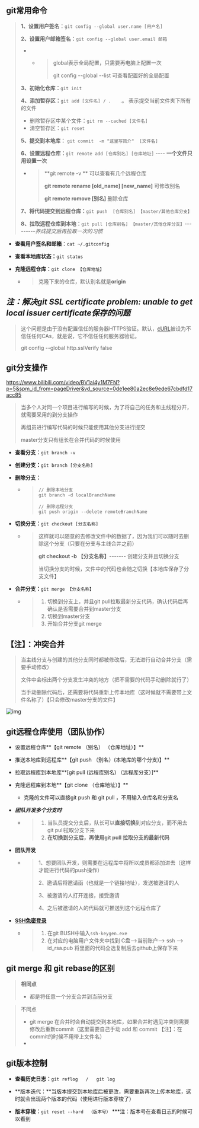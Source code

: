 ## git常用命令

> **1、设置用户签名**：`git config --global user.name [用户名]`
>
> **2、设置用户邮箱签名：**`git config --global user.email 邮箱`
>
> - - > global表示全局配置，只需要再电脑上配置一次
>     >
>     > git config --global --list 可查看配置好的全局配置
>
> **3、初始化仓库：**`git init`
>
> **4、添加暂存区：**`git add [文件名] / .   `       .。 表示提交当前文件夹下所有的文件
>
> - 删除暂存区中某个文件：`git rm --cached [文件名]`
> - 清空暂存区：``git reset``
>
> **5、提交到本地库：** `git commit  -m "这里写简介"  [文件名]`
>
> **6、设置远程仓库：**`git remote add [仓库别名] [仓库地址]`   ---- **一个文件只用设置一次**
>
> - > **git remote -v **  可以查看有几个远程仓库
>   >
>   > **git remote  rename [old_name] [new_name]**   可修改别名
>   >
>   > **git remote romove [别名]**   删除仓库
>
> 
>
> **7、将代码提交到远程仓库：**`git push  [仓库别名] 【master/其他仓库分支】`
>
> **8、拉取远程仓库到本地：**`git pull [仓库别名] 【master/其他仓库分支】`---------*养成提交后再拉取一次的习惯*



- **查看用户签名和邮箱**：`cat ~/.gitconfig`

- **查看本地库状态：**`git status`

- **克隆远程仓库：**`git clone 【仓库地址】`

  - > 克隆下来的仓库，默认别名就是**origin**



## ***注：解决git SSL certificate problem: unable to get local issuer certificate保存的问题***

> 这个问题是由于没有配置信任的服务器HTTPS验证。默认，[cURL](https://so.csdn.net/so/search?q=cURL&spm=1001.2101.3001.7020)被设为不信任任何CAs，就是说，它不信任任何服务器验证。
>
> git config --global http.sslVerify false



## git分支操作

https://www.bilibili.com/video/BV1ai4y1M7FN?p=5&spm_id_from=pageDriver&vd_source=0de1ee80a2ec8e9ede67cbdfd17acc85

> 当多个人对同一个项目进行编写的时候，为了将自己的任务和主线程分开，就需要采用的到分支操作
>
> 再组员进行编写代码的时候只能使用其他分支进行提交
>
> master分支只有组长在合并代码的时候使用

- **查看分支：**`git branch -v`

- **创建分支：**`git branch [分支名称]`

- **删除分支：**

  - > ```git
    > // 删除本地分支
    > git branch -d localBranchName
    > 
    > // 删除远程分支
    > git push origin --delete remoteBranchName
    > ```

- **切换分支：**`git checkout [分支名称]`

  - > 这样就可以随意的去修改文件中的数据了，因为我们可以随时去删除这个分支（只要在分支与主线合并之前）
    >
    > **git checkout -b 【分支名称】**------- 创建分支并且切换分支
    >
    > 当切换分支的时候，文件中的代码也会随之切换【本地库保存了分支文件】

- **合并分支：**`git merge 【分支名称】`

  - > 1. 切换到分支上，并且git pull拉取最新分支代码，确认代码后再确认是否需要合并到master分支
    > 2. 切换到master分支
    > 3. 开始合并分支git merge







## 【注】：冲突合并

> 当主线分支与创建的其他分支同时都被修改后，无法进行自动合并分支（需要手动修改）
>
> 文件中会标出两个分支发生冲突的地方（把不需要的代码手动删除就行了）
>
> 当手动删除代码后，还需要将代码重新上传本地库（这时候就不需要带上文件名称了）【只会修改master分支的文件】

![img](https://cdn.jsdelivr.net/gh/xiaobo1012/imgPicGo/imgs/202311221634041.png)



## git远程仓库使用（团队协作）

- 设置远程仓库**【git remote （别名） （仓库地址）】**

- 推送本地库到远程库**【git push （别名）(本地库的哪个分支)】**

- 拉取远程库到本地库**[git pull (远程库别名)  （远程库分支）]**

- 克隆远程库到本地**【git clone （仓库地址）】**

  - 克隆的文件可以直接git push 和 git pull  ，不用输入仓库名和分支名

- ***团队开发多个分支时***

  - > 1. 当队员提交分支后，队长可以**直接切换**到对应分支，而不用去git pull拉取分支下来
    > 2. **在切换到分支后，再使用git pull 拉取分支的最新代码**




- **团队开发**

  - > 1、想要团队开发，则需要在远程库中将所以成员都添加进去（这样才能进行代码的push操作）
    >
    > 2、邀请后将邀请函（也就是一个链接地址），发送被邀请的人
    >
    > 3、被邀请的人打开连接，接受邀请
    >
    > 4、之后被邀请的人的代码就可推送到这个远程仓库了

- **[SSH免密登录](https://www.bilibili.com/video/BV1vy4y1s7k6/?p=26&spm_id_from=pageDriver&vd_source=66441f23d5d3bbb2f332e315c9c9f6f5)**

  - > 1. 在git BUSH中输入`ssh-keygen.exe`
    > 2. 在对应的电脑用户文件夹中找到 C盘—>当前账户—> ssh —> id_rsa.pub  将里面的代码全选复制后去github上保存下来



## git merge 和 git rebase的区别

> **相同点**
>
> - 都是将任意一个分支合并到当前分支

> 不同点
>
> - git merge 在合并时会自动提交到本地库，如果合并时遇见冲突则需要修改后重新commit（这里需要自己手动 add 和 commit  【注】：在commit的时候不用带上文件名）
> - 





## git版本控制

- **查看历史日志：**`git reflog   /   git log`

- **版本迭代：**当版本提交到本地库后被更改，需要重新再次上传本地库，这时就会出现两个版本的代码（使用进行版本穿梭了）
- **版本穿梭：**`git reset --hard  （版本号）`  ***注：版本号在查看日志的时候可以看到